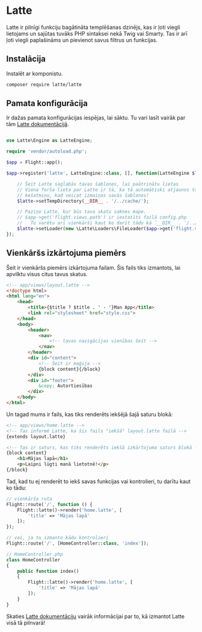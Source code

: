 # Latte

Latte ir pilnīgi funkciju bagātināta templēšanas dzinējs, kas ir ļoti viegli lietojams un sajūtas tuvāks PHP sintaksei nekā Twig vai Smarty. Tas ir arī ļoti viegli paplašināms un pievienot savus filtrus un funkcijas.

## Instalācija

Instalēt ar komponistu.

```bash
composer require latte/latte
```

## Pamata konfigurācija

Ir dažas pamata konfigurācijas iespējas, lai sāktu. Tu vari lasīt vairāk par tām [Latte dokumentācijā](https://latte.nette.org/en/guide).

```php

use Latte\Engine as LatteEngine;

require 'vendor/autoload.php';

$app = Flight::app();

$app->register('latte', LatteEngine::class, [], function(LatteEngine $latte) use ($app) {

	// Šeit Latte saglabās tavas šablones, lai paātrinātu lietas
	// Viena forša lieta par Latte ir tā, ka tā automātiski atjaunos tavu
	// kešatmiņu, kad veicat izmaiņas savās šablonos!
	$latte->setTempDirectory(__DIR__ . '/../cache/');

	// Paziņo Latte, kur būs tava skatu saknes mape.
	// $app->get('flight.views.path') ir iestatīts failā config.php
	//   Tu varētu arī vienkārši kaut ko darīt tādu kā `__DIR__ . '/../views/'`
	$latte->setLoader(new \Latte\Loaders\FileLoader($app->get('flight.views.path')));
});
```

## Vienkāršs izkārtojuma piemērs

Šeit ir vienkāršs piemērs izkārtojuma failam. Šis fails tiks izmantots, lai apvilktu visus citus tavus skatus.

```html
<!-- app/views/layout.latte -->
<!doctype html>
<html lang="en">
	<head>
		<title>{$title ? $title . ' - '}Man App</title>
		<link rel="stylesheet" href="style.css">
	</head>
	<body>
		<header>
			<nav>
				<!-- tavas navigācijas vienības šeit -->
			</nav>
		</header>
		<div id="content">
			<!-- Šeit ir maģija -->
			{block content}{/block}
		</div>
		<div id="footer">
			&copy; Autortiesības
		</div>
	</body>
</html>
```

Un tagad mums ir fails, kas tiks renderēts iekšējā šajā saturu blokā:

```html
<!-- app/views/home.latte -->
<!-- Tas informē Latte, ka šis fails "iekšā" layout.latte failā -->
{extends layout.latte}

<!-- Tas ir saturs, kas tiks renderēts iekšā izkārtojuma saturs blokā -->
{block content}
	<h1>Mājas lapā</h1>
	<p>Laipni lūgti manā lietotnē!</p>
{/block}
```

Tad, kad tu ej renderēt to iekš savas funkcijas vai kontrolieri, tu darītu kaut ko tādu:

```php
// vienkārša ruta
Flight::route('/', function () {
	Flight::latte()->render('home.latte', [
		'title' => 'Mājas lapā'
	]);
});

// vai, ja tu izmanto kādu kontrolieri
Flight::route('/', [HomeController::class, 'index']);

// HomeController.php
class HomeController
{
	public function index()
	{
		Flight::latte()->render('home.latte', [
			'title' => 'Mājas lapā'
		]);
	}
}
```

Skaties [Latte dokumentāciju](https://latte.nette.org/en/guide) vairāk informācijai par to, kā izmantot Latte visā tā pilnvarā!